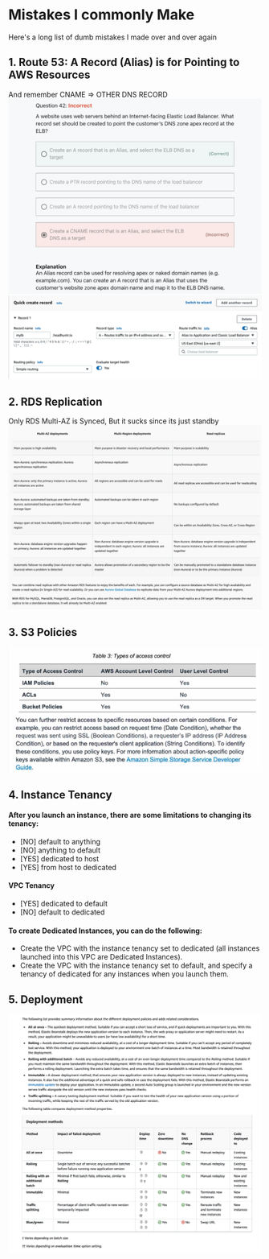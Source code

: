# Mistakes I commonly Make
Here's a long list of dumb mistakes I made over and over again

## 1. Route 53: A Record (Alias) is for Pointing to AWS Resources
And remember CNAME => OTHER DNS RECORD
![Q1](images/mistake_01a.png)
![Q1](images/mistake_01b.png)

## 2. RDS Replication
Only RDS Multi-AZ is Synced, But it sucks since its just standby
![Q2](images/mistake_02.png)

## 3. S3 Policies
![Q3](images/mistake_03.png)

## 4. Instance Tenancy
#### After you launch an instance, there are some limitations to changing its tenancy:
- [NO] default to anything
- [NO] anything to default
- [YES] dedicated to host
- [YES] from host to dedicated
#### VPC Tenancy
- [YES] dedicated to default 
- [NO] default to dedicated
#### To create Dedicated Instances, you can do the following:
- Create the VPC with the instance tenancy set to dedicated (all instances launched into this VPC are Dedicated Instances).
- Create the VPC with the instance tenancy set to default, and specify a tenancy of dedicated for any instances when you launch them.

## 5. Deployment
![Q4](images/mistake_04.png)
